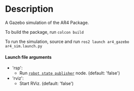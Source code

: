 # Description
A Gazebo simulation of the AR4 Package.

To build the package, run
`colcon build`

To run the simulation, source and run
`ros2 launch ar4_gazebo ar4_sim.launch.py`

#### Launch file arguments
- 'rsp':
    - Run [`robot state publisher`](https://github.com/ros/robot_state_publisher) node. (default: 'false')
- 'rviz':
    - Start RViz. (default: 'false')
